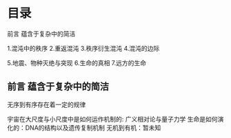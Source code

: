# 目录
前言 蕴含于复杂中的简洁

1.混沌中的秩序
2.重返混沌
3.秩序衍生混沌
4.混沌的边际

5.地震、物种灭绝与突现
6.生命的真相
7.远方的生命

## 前言 蕴含于复杂中的简洁
无序到有序存在着一定的规律

宇宙在大尺度与小尺度中是如何运作机制的: 广义相对论与量子力学
生命是如何演化的：DNA的结构以及遗传复制机制
无机到有机：暂未知